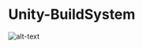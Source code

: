 # Unity-BuildSystem

![alt-text](https://github.com/dweb-damienweber/Unity-BuildSystem/blob/master/example.gif)
